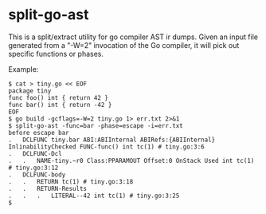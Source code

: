
# split-go-ast

This is a split/extract utility for go compiler AST ir dumps.
Given an input file generated from a "-W=2" invocation of the
Go compiler, it will pick out specific functions or phases. 

Example:

```
$ cat > tiny.go << EOF
package tiny
func foo() int { return 42 }
func bar() int { return -42 }
EOF
$ go build -gcflags=-W=2 tiny.go 1> err.txt 2>&1
$ split-go-ast -func=bar -phase=escape -i=err.txt 
before escape bar
.   DCLFUNC tiny.bar ABI:ABIInternal ABIRefs:{ABIInternal} InlinabilityChecked FUNC-func() int tc(1) # tiny.go:3:6
.   DCLFUNC-Dcl
.   .   NAME-tiny.~r0 Class:PPARAMOUT Offset:0 OnStack Used int tc(1) # tiny.go:3:12
.   DCLFUNC-body
.   .   RETURN tc(1) # tiny.go:3:18
.   .   RETURN-Results
.   .   .   LITERAL--42 int tc(1) # tiny.go:3:25
$
```

